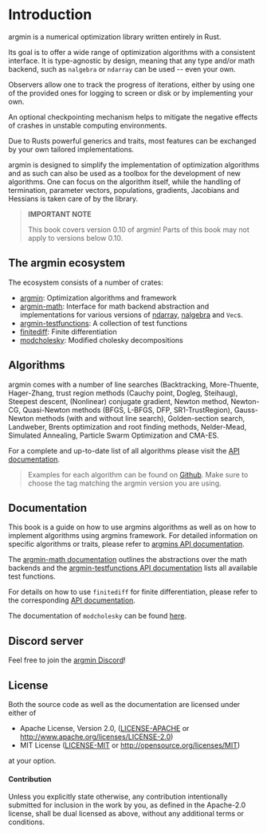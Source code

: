 # Introduction


argmin is a numerical optimization library written entirely in Rust.

Its goal is to offer a wide range of optimization algorithms with a consistent interface. 
It is type-agnostic by design, meaning that any type and/or math backend, such as `nalgebra` or `ndarray` can be used -- even your own.

Observers allow one to track the progress of iterations, either by using one of the provided ones for logging to screen or disk or by implementing your own.

An optional checkpointing mechanism helps to mitigate the negative effects of crashes in unstable computing environments.

Due to Rusts powerful generics and traits, most features can be exchanged by your own tailored implementations.

argmin is designed to simplify the implementation of optimization algorithms and as such can also be used as a toolbox for the development of new algorithms. One can focus on the algorithm itself, while the handling of termination, parameter vectors, populations, gradients, Jacobians and Hessians is taken care of by the library.

> **IMPORTANT NOTE**
>
> This book covers version 0.10 of argmin! Parts of this book may not apply to versions below 0.10.


## The argmin ecosystem

The ecosystem consists of a number of crates:

* [argmin](https://crates.io/crates/argmin): Optimization algorithms and framework
* [argmin-math](https://crates.io/crates/argmin-math): Interface for math backend abstraction and implementations for various versions of [ndarray](https://crates.io/crates/ndarray), [nalgebra](https://crates.io/crates/nalgebra) and `Vec`s.
* [argmin-testfunctions](https://crates.io/crates/argmin-testfunctions): A collection of test functions
* [finitediff](https://crates.io/crates/finitediff): Finite differentiation
* [modcholesky](https://crates.io/crates/modcholesky): Modified cholesky decompositions


## Algorithms

argmin comes with a number of line searches (Backtracking, More-Thuente, Hager-Zhang, trust region methods (Cauchy point, Dogleg, Steihaug), Steepest descent, (Nonlinear) conjugate gradient, Newton method, Newton-CG, Quasi-Newton methods (BFGS, L-BFGS, DFP, SR1-TrustRegion), Gauss-Newton methods (with and without line search), Golden-section search, Landweber, Brents optimization and root finding methods, Nelder-Mead, Simulated Annealing, Particle Swarm Optimization and CMA-ES.

For a complete and up-to-date list of all algorithms please visit the [API documentation](https://docs.rs/argmin/latest/argmin/).

> Examples for each algorithm can be found on [Github](https://github.com/argmin-rs/argmin/tree/main/examples). Make sure to choose the tag matching the argmin version you are using.

## Documentation

This book is a guide on how to use argmins algorithms as well as on how to implement algorithms using argmins framework. 
For detailed information on specific algorithms or traits, please refer to [argmins API documentation](https://docs.rs/argmin/latest/argmin/). 

The [argmin-math documentation](https://docs.rs/argmin/latest/argmin-math/) outlines the abstractions over the math backends and the [argmin-testfunctions API documentation](https://docs.rs/argmin/latest/argmin-testfunctions/) lists all available test functions.

For details on how to use `finitediff` for finite differentiation, please refer to the corresponding [API documentation](https://docs.rs/argmin/latest/finitediff/).

The documentation of `modcholesky` can be found [here](https://docs.rs/argmin/latest/modcholesky).

## Discord server

Feel free to join the [argmin Discord](https://discord.gg/fYB8AwxxMW)!

## License

Both the source code as well as the documentation are licensed under either of

 - Apache License, Version 2.0, ([LICENSE-APACHE](https://github.com/argmin-rs/argmin/blob/main/LICENSE-APACHE) or <http://www.apache.org/licenses/LICENSE-2.0>)
 - MIT License ([LICENSE-MIT](https://github.com/argmin-rs/argmin/blob/main/LICENSE-MIT) or <http://opensource.org/licenses/MIT>)

at your option.

#### Contribution

Unless you explicitly state otherwise, any contribution intentionally submitted for inclusion in the work by you, as defined in the Apache-2.0 license, shall be dual licensed as above, without any additional terms or conditions.
